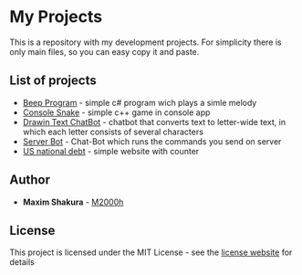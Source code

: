 # My Projects

This is a repository with my development projects. For simplicity there is only main files, so you can easy copy it and paste.

## List of projects

* [Beep Program](https://github.com/M2000h/My-Projects/tree/master/BeepProgram) - simple c# program wich plays a simle melody
* [Console Snake](https://github.com/M2000h/My-Projects/tree/master/Console%20Snake) - simple c++ game in console app
* [Drawin Text ChatBot](https://github.com/M2000h/My-Projects/tree/master/Drawin%20Text%20ChatBot) - chatbot that converts text to letter-wide text, in which each letter consists of several characters
* [Server Bot](https://github.com/M2000h/My-Projects/tree/master/Server%20Bot) - Chat-Bot which runs the commands you send on server
* [US national debt](https://github.com/M2000h/My-Projects/tree/master/US%20National%20Debt%20Site) - simple website with counter

## Author

* **Maxim Shakura** - [M2000h](https://github.com/M2000h)

## License

This project is licensed under the MIT License - see the [license website](https://opensource.org/licenses/MIT) for details
